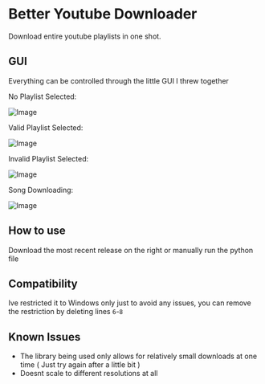 # Better Youtube Downloader

Download entire youtube playlists in one shot.

## GUI

Everything can be controlled through the little GUI I threw together

No Playlist Selected:

![Image](https://i.imgur.com/0TDU0Ec.png)

Valid Playlist Selected:

![Image](https://i.imgur.com/w8Dduiz.png)

Invalid Playlist Selected:

![Image](https://i.imgur.com/C38odxN.png)


Song Downloading:

![Image](https://i.imgur.com/xpVsxxI.png)


## How to use

Download the most recent release on the right or manually run the python file


## Compatibility

Ive restricted it to Windows only just to avoid any issues, you can remove the restriction by deleting lines `6`-`8`


## Known Issues

- The library being used only allows for relatively small downloads at one time ( Just try again after a little bit )
- Doesnt scale to different resolutions at all
